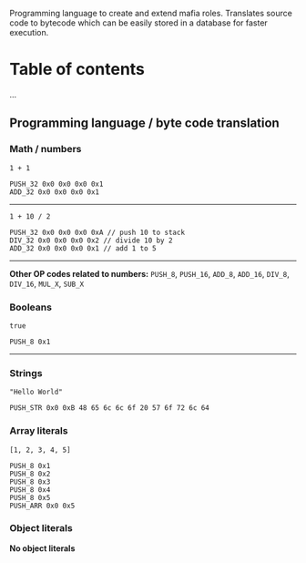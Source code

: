 
Programming language to create and extend mafia roles. Translates source code to bytecode which can be easily stored in a database for faster execution.

# Table of contents

...

## Programming language / byte code translation

### Math / numbers

```1 + 1```

```
PUSH_32 0x0 0x0 0x0 0x1
ADD_32 0x0 0x0 0x0 0x1
```

_________________________________

```1 + 10 / 2```

```
PUSH_32 0x0 0x0 0x0 0xA // push 10 to stack
DIV_32 0x0 0x0 0x0 0x2 // divide 10 by 2
ADD_32 0x0 0x0 0x0 0x1 // add 1 to 5
```

__________________________________

**Other OP codes related to numbers:** `PUSH_8`, `PUSH_16`, `ADD_8`, `ADD_16`, `DIV_8`, `DIV_16`, `MUL_X`, `SUB_X`

### Booleans

```true```

```
PUSH_8 0x1
```

_________________________________


### Strings

```"Hello World"```

```
PUSH_STR 0x0 0xB 48 65 6c 6c 6f 20 57 6f 72 6c 64
```

### Array literals

```[1, 2, 3, 4, 5]```

```
PUSH_8 0x1
PUSH_8 0x2
PUSH_8 0x3
PUSH_8 0x4
PUSH_8 0x5
PUSH_ARR 0x0 0x5
```

### Object literals

**No object literals**

